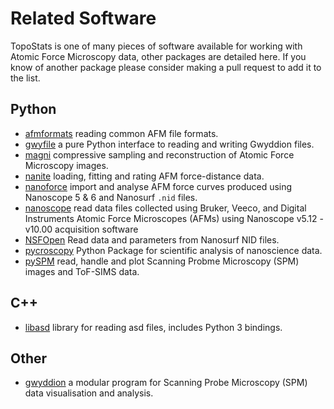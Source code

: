 # Related Software

TopoStats is one of many pieces of software available for working with Atomic Force Microscopy data, other packages are
detailed here. If you know of another package please consider making a pull request to add it to the list.

## Python

* [afmformats](https://github.com/AFM-Analysis/afmformats) reading common AFM file formats.
* [gwyfile](https://pypi.org/project/gwyfile/) a pure Python interface to reading and writing Gwyddion files.
* [magni](https://github.com/SIP-AAU/Magni) compressive sampling and reconstruction of Atomic Force Microscopy images.
* [nanite](https://github.com/AFM-Analysis/nanite) loading, fitting and rating AFM force-distance data.
* [nanoforce](https://github.com/crj341/nanoforce) import and analyse AFM force curves produced using Nanoscope 5 & 6
  and Nanosurf `.nid` files.
* [nanoscope](https://github.com/jmarini/nanoscope) read data files collected using Bruker, Veeco, and Digital
  Instruments Atomic Force Microscopes (AFMs) using Nanoscope v5.12 - v10.00 acquisition software
* [NSFOpen](https://pypi.org/project/NSFopen/) Read data and parameters from Nanosurf NID files.
* [pycroscopy](https://pycroscopy.github.io/pycroscopy/about.html) Python Package for scientific analysis of nanoscience
  data.
* [pySPM](https://github.com/scholi/pySPM) read, handle and plot Scanning Probme Microscopy (SPM) images and ToF-SIMS data.

## C++

* [libasd](https://github.com/ToruNiina/libasd) library for reading asd files, includes Python 3 bindings.

## Other

* [gwyddion](http://gwyddion.net) a modular program for Scanning Probe Microscopy (SPM) data visualisation and analysis.
